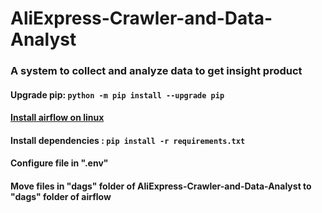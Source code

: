 # AliExpress-Crawler-and-Data-Analyst

### A system to collect and analyze data to get insight product

#### Upgrade pip: `python -m pip install --upgrade pip`

#### [Install airflow on linux](https://www.geeksforgeeks.org/how-to-install-apache-airflow/)

#### Install dependencies : `pip install -r requirements.txt`

#### Configure file in ".env"

#### Move files in "dags" folder of AliExpress-Crawler-and-Data-Analyst to "dags" folder of airflow
